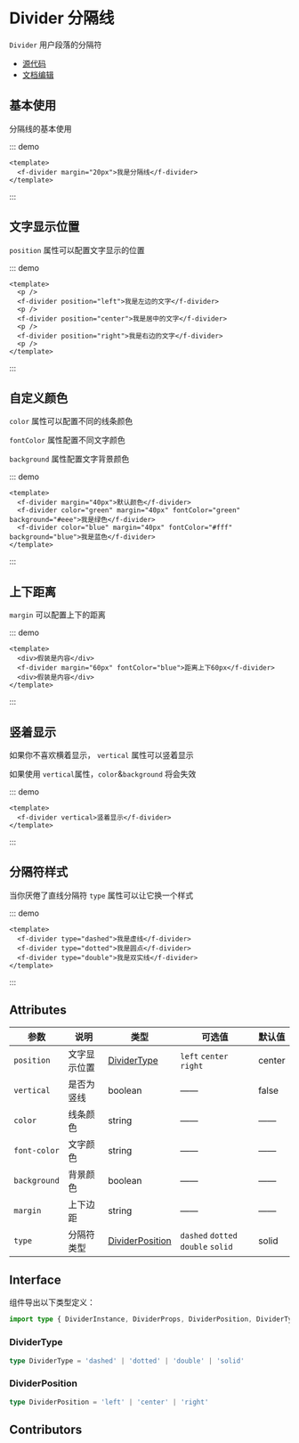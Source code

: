 # Divider 分隔线

`Divider` 用户段落的分隔符

- [源代码](https://github.com/FightingDesign/fighting-design/tree/master/packages/fighting-design/divider)
- [文档编辑](https://github.com/FightingDesign/fighting-design/blob/master/docs/docs/components/divider.md)

## 基本使用

分隔线的基本使用

::: demo

```vue
<template>
  <f-divider margin="20px">我是分隔线</f-divider>
</template>
```

:::

## 文字显示位置

`position` 属性可以配置文字显示的位置

::: demo

```vue
<template>
  <p />
  <f-divider position="left">我是左边的文字</f-divider>
  <p />
  <f-divider position="center">我是居中的文字</f-divider>
  <p />
  <f-divider position="right">我是右边的文字</f-divider>
  <p />
</template>
```

:::

## 自定义颜色

`color` 属性可以配置不同的线条颜色

`fontColor` 属性配置不同文字颜色

`background` 属性配置文字背景颜色

::: demo

```vue
<template>
  <f-divider margin="40px">默认颜色</f-divider>
  <f-divider color="green" margin="40px" fontColor="green" background="#eee">我是绿色</f-divider>
  <f-divider color="blue" margin="40px" fontColor="#fff" background="blue">我是蓝色</f-divider>
</template>
```

:::

## 上下距离

`margin` 可以配置上下的距离

::: demo

```vue
<template>
  <div>假装是内容</div>
  <f-divider margin="60px" fontColor="blue">距离上下60px</f-divider>
  <div>假装是内容</div>
</template>
```

:::

## 竖着显示

如果你不喜欢横着显示， `vertical` 属性可以竖着显示

如果使用 `vertical`属性，`color`&`background` 将会失效

::: demo

```vue
<template>
  <f-divider vertical>竖着显示</f-divider>
</template>
```

:::

## 分隔符样式

当你厌倦了直线分隔符 `type` 属性可以让它换一个样式

::: demo

```vue
<template>
  <f-divider type="dashed">我是虚线</f-divider>
  <f-divider type="dotted">我是圆点</f-divider>
  <f-divider type="double">我是双实线</f-divider>
</template>
```

:::

## Attributes

| 参数         | 说明         | 类型                                           | 可选值                             | 默认值 |
| ------------ | ------------ | ---------------------------------------------- | ---------------------------------- | ------ |
| `position`   | 文字显示位置 | <a href="#dividertype">DividerType</a>         | `left` `center` `right`            | center |
| `vertical`   | 是否为竖线   | boolean                                        | ——                                 | false  |
| `color`      | 线条颜色     | string                                         | ——                                 | ——     |
| `font-color` | 文字颜色     | string                                         | ——                                 | ——     |
| `background` | 背景颜色     | boolean                                        | ——                                 | ——     |
| `margin`     | 上下边距     | string                                         | ——                                 | ——     |
| `type`       | 分隔符类型   | <a href="#dividerposition">DividerPosition</a> | `dashed` `dotted` `double` `solid` | solid  |

## Interface

组件导出以下类型定义：

```ts
import type { DividerInstance, DividerProps, DividerPosition, DividerType } from 'fighting-design'
```

### DividerType

```ts
type DividerType = 'dashed' | 'dotted' | 'double' | 'solid'
```

### DividerPosition

```ts
type DividerPosition = 'left' | 'center' | 'right'
```

## Contributors

<a href="https://github.com/Tyh2001" target="_blank">
  <f-avatar round src="https://avatars.githubusercontent.com/u/73180970?v=4" />
</a>

<a href="https://github.com/JayMeDotDot" target="_blank">
  <f-avatar round src="https://avatars.githubusercontent.com/u/43527124?v=4" />
</a>
